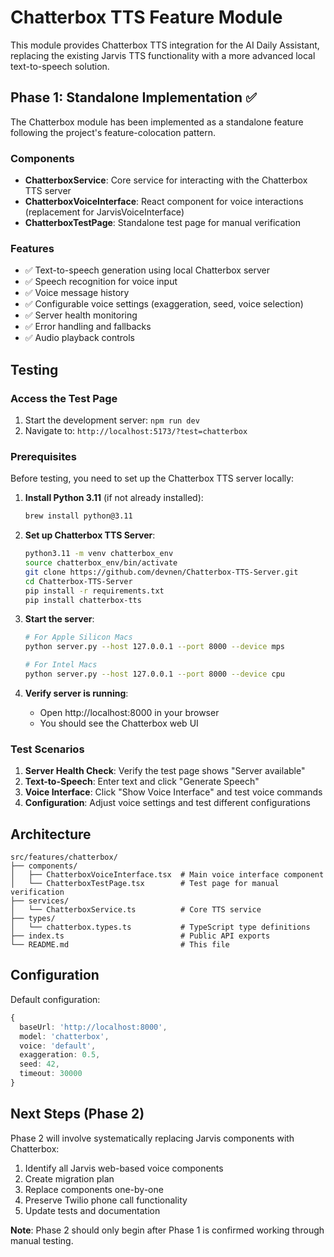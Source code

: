 # Chatterbox TTS Feature Module

This module provides Chatterbox TTS integration for the AI Daily Assistant, replacing the existing Jarvis TTS functionality with a more advanced local text-to-speech solution.

## Phase 1: Standalone Implementation ✅

The Chatterbox module has been implemented as a standalone feature following the project's feature-colocation pattern.

### Components

- **ChatterboxService**: Core service for interacting with the Chatterbox TTS server
- **ChatterboxVoiceInterface**: React component for voice interactions (replacement for JarvisVoiceInterface)
- **ChatterboxTestPage**: Standalone test page for manual verification

### Features

- ✅ Text-to-speech generation using local Chatterbox server
- ✅ Speech recognition for voice input
- ✅ Voice message history
- ✅ Configurable voice settings (exaggeration, seed, voice selection)
- ✅ Server health monitoring
- ✅ Error handling and fallbacks
- ✅ Audio playback controls

## Testing

### Access the Test Page

1. Start the development server: `npm run dev`
2. Navigate to: `http://localhost:5173/?test=chatterbox`

### Prerequisites

Before testing, you need to set up the Chatterbox TTS server locally:

1. **Install Python 3.11** (if not already installed):
   ```bash
   brew install python@3.11
   ```

2. **Set up Chatterbox TTS Server**:
   ```bash
   python3.11 -m venv chatterbox_env
   source chatterbox_env/bin/activate
   git clone https://github.com/devnen/Chatterbox-TTS-Server.git
   cd Chatterbox-TTS-Server
   pip install -r requirements.txt
   pip install chatterbox-tts
   ```

3. **Start the server**:
   ```bash
   # For Apple Silicon Macs
   python server.py --host 127.0.0.1 --port 8000 --device mps
   
   # For Intel Macs
   python server.py --host 127.0.0.1 --port 8000 --device cpu
   ```

4. **Verify server is running**:
   - Open http://localhost:8000 in your browser
   - You should see the Chatterbox web UI

### Test Scenarios

1. **Server Health Check**: Verify the test page shows "Server available"
2. **Text-to-Speech**: Enter text and click "Generate Speech"
3. **Voice Interface**: Click "Show Voice Interface" and test voice commands
4. **Configuration**: Adjust voice settings and test different configurations

## Architecture

```
src/features/chatterbox/
├── components/
│   ├── ChatterboxVoiceInterface.tsx  # Main voice interface component
│   └── ChatterboxTestPage.tsx        # Test page for manual verification
├── services/
│   └── ChatterboxService.ts          # Core TTS service
├── types/
│   └── chatterbox.types.ts           # TypeScript type definitions
├── index.ts                          # Public API exports
└── README.md                         # This file
```

## Configuration

Default configuration:
```typescript
{
  baseUrl: 'http://localhost:8000',
  model: 'chatterbox',
  voice: 'default',
  exaggeration: 0.5,
  seed: 42,
  timeout: 30000
}
```

## Next Steps (Phase 2)

Phase 2 will involve systematically replacing Jarvis components with Chatterbox:

1. Identify all Jarvis web-based voice components
2. Create migration plan
3. Replace components one-by-one
4. Preserve Twilio phone call functionality
5. Update tests and documentation

**Note**: Phase 2 should only begin after Phase 1 is confirmed working through manual testing.
